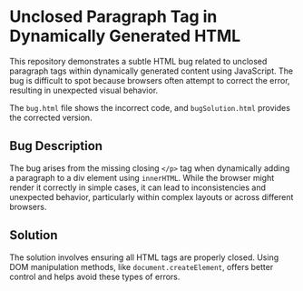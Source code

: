 # Unclosed Paragraph Tag in Dynamically Generated HTML
This repository demonstrates a subtle HTML bug related to unclosed paragraph tags within dynamically generated content using JavaScript.  The bug is difficult to spot because browsers often attempt to correct the error, resulting in unexpected visual behavior.

The `bug.html` file shows the incorrect code, and `bugSolution.html` provides the corrected version.

## Bug Description
The bug arises from the missing closing `</p>` tag when dynamically adding a paragraph to a div element using `innerHTML`.  While the browser might render it correctly in simple cases, it can lead to inconsistencies and unexpected behavior, particularly within complex layouts or across different browsers.

## Solution
The solution involves ensuring all HTML tags are properly closed. Using DOM manipulation methods, like `document.createElement`, offers better control and helps avoid these types of errors. 